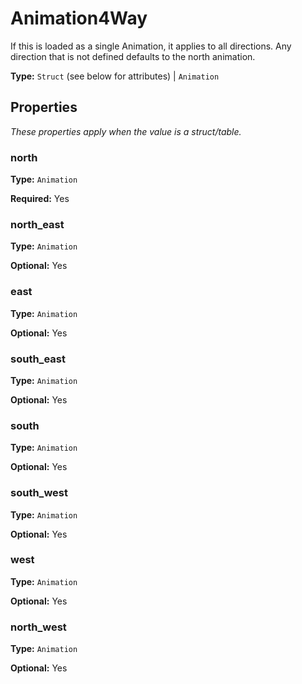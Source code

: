 # Animation4Way

If this is loaded as a single Animation, it applies to all directions. Any direction that is not defined defaults to the north animation.

**Type:** `Struct` (see below for attributes) | `Animation`

## Properties

*These properties apply when the value is a struct/table.*

### north

**Type:** `Animation`

**Required:** Yes

### north_east

**Type:** `Animation`

**Optional:** Yes

### east

**Type:** `Animation`

**Optional:** Yes

### south_east

**Type:** `Animation`

**Optional:** Yes

### south

**Type:** `Animation`

**Optional:** Yes

### south_west

**Type:** `Animation`

**Optional:** Yes

### west

**Type:** `Animation`

**Optional:** Yes

### north_west

**Type:** `Animation`

**Optional:** Yes

